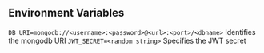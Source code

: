 ## Environment Variables
`DB_URI=mongodb://<username>:<password>@<url>:<port>/<dbname>` Identifies the mongodb URI
`JWT_SECRET=<random string>` Specifies the JWT secret